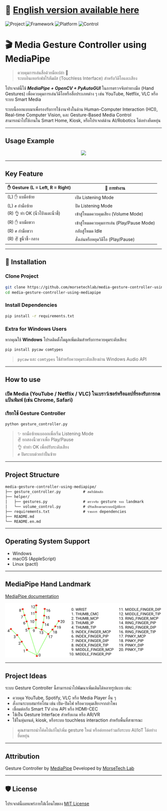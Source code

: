 # 📘 [English version available here](README.en.md)

![Project](https://img.shields.io/badge/Project-Media%20Gesture%20Controller-blueviolet?style=for-the-badge)
![Framework](https://img.shields.io/badge/Framework-MediaPipe%20%2B%20OpenCV-orange?style=for-the-badge)
![Platform](https://img.shields.io/badge/Platform-Windows%20%7C%20macOS%20%7C%20Linux-success?style=for-the-badge)
![Control](https://img.shields.io/badge/Control-Type:Gesture-informational?style=for-the-badge)

# 🎬 Media Gesture Controller using MediaPipe

> ควบคุมการเล่นสื่อด้วยมือเปล่า 🤚  
> ระบบอินเทอร์เฟซไร้สัมผัส (Touchless Interface) สำหรับวิดีโอและเสียง

โปรเจกต์นี้ใช้ ***MediaPipe + OpenCV + PyAutoGUI*** ในการตรวจจับท่าทางมือ (Hand Gestures) เพื่อควบคุมการเล่นวิดีโอหรือสื่อประเภทต่าง ๆ เช่น YouTube, Netflix, VLC หรือระบบ Smart Media

ระบบนี้ออกแบบมาเพื่อรองรับการใช้งานจริงในด้าน Human-Computer Interaction (HCI), Real-time Computer Vision, และ Gesture-Based Media Control  
สามารถนำไปใช้งานใน Smart Home, Kiosk, หรือโปรเจกต์ด้าน AI/Robotics ได้อย่างยืดหยุ่น

---

## Usage Example

<div align="center">
  <img src="images/output.gif" style="max-width: 100%; height: auto;" />
</div>

---

## Key Feature

| ✋ Gesture (L = Left, R = Right) | 🧠 การทำงาน                                  |
|----------------------------------|-----------------------------------------------|
| (L) ✋ แบมือซ้าย                  | เปิด Listening Mode                           |
| (L) ✊ กำมือซ้าย                  | ปิด Listening Mode                            |
| (R) 👌 ท่า OK (นิ้วโป้งแตะนิ้วชี้) | เข้าสู่โหมดควบคุมเสียง (Volume Mode)        |
| (R) ✋ แบมือขวา                   | เข้าสู่โหมดควบคุมการเล่น (Play/Pause Mode)  |
| (R) ✊ กำมือขวา                   | กลับสู่โหมด Idle                             |
| (R) ✌️ ชูนิ้วชี้-กลาง             | สั่งเล่นหรือหยุดวิดีโอ (Play/Pause)         |

---

## 🚀 Installation

### Clone Project

```bash
git clone https://github.com/morsetechlab/media-gesture-controller-using-mediapipe.git
cd media-gesture-controller-using-mediapipe
```

### Install Dependencies

```bash
pip install -r requirements.txt
```

### Extra for Windows Users

หากคุณใช้ **Windows** โปรดติดตั้งโมดูลเพิ่มเติมสำหรับการควบคุมระดับเสียง:

```bash
pip install pycaw comtypes
```

> `pycaw` และ `comtypes` ใช้สำหรับควบคุมระดับเสียงผ่าน Windows Audio API

---

## How to use

### เปิด Media (YouTube / Netflix / VLC) ในเบราว์เซอร์หรือแอปที่รองรับการกดแป้นพิมพ์ (เช่น Chrome, Safari)

### เรียกใช้ Gesture Controller

```bash
python gesture_controller.py
```

> ✨ ยกมือซ้ายแบออกเพื่อเริ่ม Listening Mode  
> ✌️ ยกสองนิ้วขวาเพื่อ Play/Pause  
> 👌 ทำท่า OK เพื่อปรับระดับเสียง  
> ✊ ปิดระบบด้วยกำปั้นซ้าย

---

## Project Structure

```
media-gesture-controller-using-mediapipe/
├── gesture_controller.py          # สคริปต์หลัก
├── helper/
│   ├── gestures.py                # ตรวจจับ gesture จาก landmark
│   └── volume_control.py          # ปรับเสียงตามระบบปฏิบัติการ
├── requirements.txt               # รายการ dependencies
├── README.md
└── README.en.md
```

---

## Operating System Support

- Windows
- macOS (AppleScript)
- Linux (pactl)

---

## MediaPipe Hand Landmark

[MediaPipe documentation](https://ai.google.dev/edge/mediapipe/solutions/vision/hand_landmarker/python)

<div align="center">
  <img src="images/hand-landmarks.png" style="max-width: 100%; height: auto;" />
</div>

---

## Project Ideas

ระบบ Gesture Controller นี้สามารถนำไปพัฒนาเพิ่มเติมได้หลายรูปแบบ เช่น:

- ควบคุม YouTube, Spotify, VLC หรือ Media Player อื่น ๆ
- สั่งงานระบบสมาร์ทโฮม เช่น เปิด-ปิดไฟ หรือควบคุมเสียงจากลำโพง
- เชื่อมต่อกับ Smart TV ผ่าน API หรือ HDMI-CEC
- ใช้เป็น Gesture Interface สำหรับเกม หรือ AR/VR
- ใช้ในหุ่นยนต์, kiosk, หรือระบบ touchless interaction สำหรับพื้นที่สาธารณะ

> คุณสามารถนำโค้ดไปแก้ไข/เพิ่ม gesture ใหม่ หรือต่อยอดร่วมกับระบบ AI/IoT ได้อย่างยืดหยุ่น

---

## Attribution
Gesture Controller by [MediaPipe](https://mediapipe.dev/)
Developed by [MorseTech Lab](https://www.morsetechlab.com/)

---

## 🛡️ License

โปรเจกต์นี้เผยแพร่ภายใต้เงื่อนไขของ [MIT License](LICENSE)

<!--
tags: Hand Gesture Recognition, MediaPipe, OpenCV, PyAutoGUI, Touchless Control, Human-Computer Interaction, Gesture-based UI, Media Controller, Python Computer Vision, Smart Interface
-->

<!-- Open Graph / Twitter Meta -->
<!--
<meta property="og:title" content="Media Gesture Controller using MediaPipe" />
<meta property="og:description" content="Control media playback with hand gestures using MediaPipe and OpenCV. Ideal for touchless interfaces, HCI, and real-time media applications." />
<meta property="og:image" content="https://raw.githubusercontent.com/morsetechlab/media-gesture-controller/main/images/output.gif" />
<meta property="og:url" content="https://github.com/morsetechlab/media-gesture-controller" />
<meta property="og:type" content="website" />

<meta name="twitter:card" content="summary_large_image" />
<meta name="twitter:title" content="Media Gesture Controller using MediaPipe" />
<meta name="twitter:description" content="Gesture-based media controller built with MediaPipe and OpenCV. Ideal for smart interfaces and hands-free environments." />
<meta name="twitter:image" content="https://raw.githubusercontent.com/morsetechlab/media-gesture-controller/main/images/output.gif" />
-->
